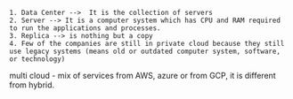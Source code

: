 	1. Data Center -->  It is the collection of servers
	2. Server --> It is a computer system which has CPU and RAM required to run the applications and processes.
	3. Replica --> is nothing but a copy
	4. Few of the companies are still in private cloud because they still use legacy systems (means old or outdated computer system, software, or technology)
multi cloud - mix of services from AWS, azure or from GCP, it is different from hybrid.


